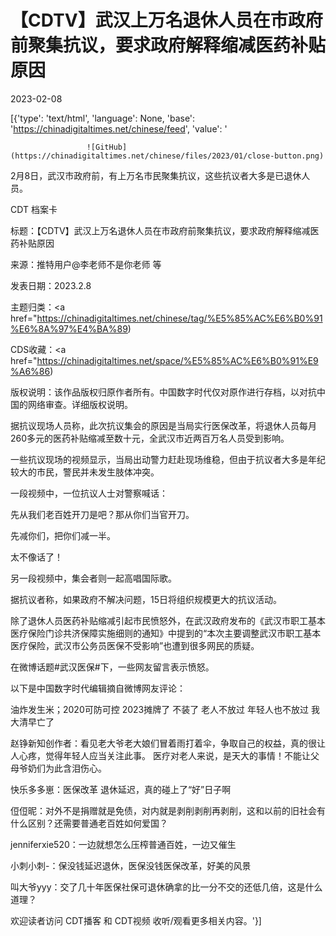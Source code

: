 # 【CDTV】武汉上万名退休人员在市政府前聚集抗议，要求政府解释缩减医药补贴原因

2023-02-08

[{'type': 'text/html', 'language': None, 'base': 'https://chinadigitaltimes.net/chinese/feed', 'value': '            

                    

                     ![GitHub](https://chinadigitaltimes.net/chinese/files/2023/01/close-button.png)

                    

                    

                

            

        

2月8日，武汉市政府前，有上万名市民聚集抗议，这些抗议者大多是已退休人员。

 

CDT 档案卡

标题：【CDTV】武汉上万名退休人员在市政府前聚集抗议，要求政府解释缩减医药补贴原因

来源：推特用户@李老师不是你老师 等

发表日期：2023.2.8

主题归类：<a href="https://chinadigitaltimes.net/chinese/tag/%E5%85%AC%E6%B0%91%E6%8A%97%E4%BA%89)

CDS收藏：<a href="https://chinadigitaltimes.net/space/%E5%85%AC%E6%B0%91%E9%A6%86)

版权说明：该作品版权归原作者所有。中国数字时代仅对原作进行存档，以对抗中国的网络审查。详细版权说明。





据抗议现场人员称，此次抗议集会的原因是当局实行医保改革，将退休人员每月260多元的医药补贴缩减至数十元，全武汉市近两百万名人员受到影响。

一些抗议现场的视频显示，当局出动警力赶赴现场维稳，但由于抗议者大多是年纪较大的市民，警民并未发生肢体冲突。

一段视频中，一位抗议人士对警察喊话：



先从我们老百姓开刀是吧？那从你们当官开刀。

先减你们，把你们减一半。

太不像话了！



另一段视频中，集会者则一起高唱国际歌。

据抗议者称，如果政府不解决问题，15日将组织规模更大的抗议活动。

除了退休人员医药补贴缩减引起市民愤怒外，在武汉政府发布的《武汉市职工基本医疗保险门诊共济保障实施细则的通知》中提到的“本次主要调整武汉市职工基本医疗保险，武汉市公务员医保不受影响”也遭到很多网民的质疑。

在微博话题#武汉医保#下，一些网友留言表示愤怒。

以下是中国数字时代编辑摘自微博网友评论：



油炸发生米；2020可防可控 2023摊牌了 不装了 老人不放过 年轻人也不放过 我大清早亡了

赵铮新知创作者：看见老大爷老大娘们冒着雨打着伞，争取自己的权益，真的很让人心疼，觉得年轻人应当关注此事。 医疗对老人来说，是天大的事情！不能让父母爷奶们为此含泪伤心。

快乐多多崽：医保改革 退休延迟，真的碰上了“好”日子啊

侸侸昵：对外不是捐赠就是免债，对内就是剥削剥削再剥削，这和以前的旧社会有什么区别？还需要普通老百姓如何爱国？

jenniferxie520：一边就想怎么压榨普通百姓，一边又催生

小刺小刺-：保没钱延迟退休，医保没钱医保改革，好美的风景

叫大爷yyy：交了几十年医保社保可退休确拿的比一分不交的还低几倍，这是什么道理？



欢迎读者访问 CDT播客 和 CDT视频 收听/观看更多相关内容。'}]